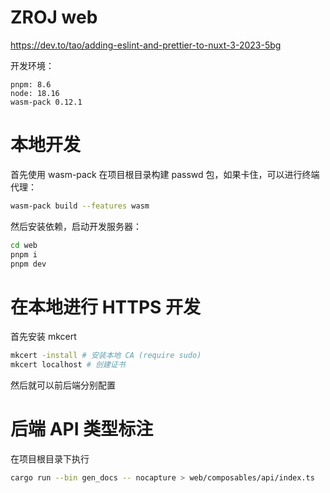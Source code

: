 # ZROJ web

https://dev.to/tao/adding-eslint-and-prettier-to-nuxt-3-2023-5bg

开发环境：

```
pnpm: 8.6
node: 18.16
wasm-pack 0.12.1
```

# 本地开发

首先使用 wasm-pack 在项目根目录构建 passwd 包，如果卡住，可以进行终端代理：

```bash
wasm-pack build --features wasm
```

然后安装依赖，启动开发服务器：

```bash
cd web
pnpm i
pnpm dev
```

# 在本地进行 HTTPS 开发

首先安装 mkcert

```bash
mkcert -install # 安装本地 CA (require sudo)
mkcert localhost # 创建证书
```

然后就可以前后端分别配置

# 后端 API 类型标注

在项目根目录下执行

```bash
cargo run --bin gen_docs -- nocapture > web/composables/api/index.ts
```
